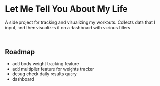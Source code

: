 # Let Me Tell You About My Life

A side project for tracking and visualizing my workouts. Collects data that I input, and then visualizes it on a dashboard with various filters.

&nbsp;

## Roadmap

-   add body weight tracking feature
-   add multiplier feature for weights tracker
-   debug check daily results query
-   dashboard